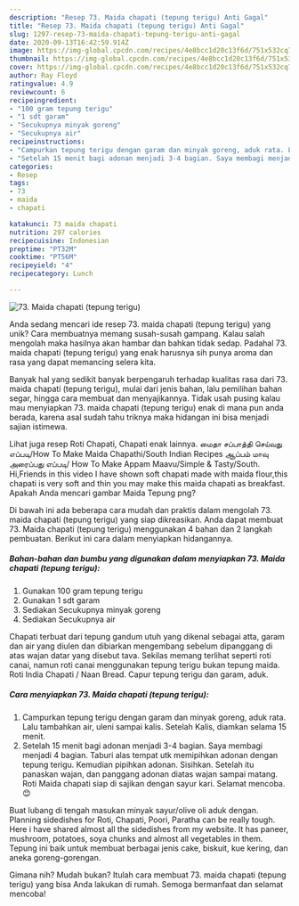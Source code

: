 ```yaml
---
description: "Resep 73. Maida chapati (tepung terigu) Anti Gagal"
title: "Resep 73. Maida chapati (tepung terigu) Anti Gagal"
slug: 1297-resep-73-maida-chapati-tepung-terigu-anti-gagal
date: 2020-09-13T16:42:59.914Z
image: https://img-global.cpcdn.com/recipes/4e8bcc1d20c13f6d/751x532cq70/73-maida-chapati-tepung-terigu-foto-resep-utama.jpg
thumbnail: https://img-global.cpcdn.com/recipes/4e8bcc1d20c13f6d/751x532cq70/73-maida-chapati-tepung-terigu-foto-resep-utama.jpg
cover: https://img-global.cpcdn.com/recipes/4e8bcc1d20c13f6d/751x532cq70/73-maida-chapati-tepung-terigu-foto-resep-utama.jpg
author: Ray Floyd
ratingvalue: 4.9
reviewcount: 6
recipeingredient:
- "100 gram tepung terigu"
- "1 sdt garam"
- "Secukupnya minyak goreng"
- "Secukupnya air"
recipeinstructions:
- "Campurkan tepung terigu dengan garam dan minyak goreng, aduk rata. Lalu tambahkan air, uleni sampai kalis. Setelah Kalis, diamkan selama 15 menit."
- "Setelah 15 menit bagi adonan menjadi 3-4 bagian. Saya membagi menjadi 4 bagian. Taburi alas tempat utk memipihkan adonan dengan tepung terigu. Kemudian pipihkan adonan. Sisihkan. Setelah itu panaskan wajan, dan panggang adonan diatas wajan sampai matang. Roti Maida chapati siap di sajikan dengan sayur kari. Selamat mencoba. 😊"
categories:
- Resep
tags:
- 73
- maida
- chapati

katakunci: 73 maida chapati 
nutrition: 297 calories
recipecuisine: Indonesian
preptime: "PT32M"
cooktime: "PT56M"
recipeyield: "4"
recipecategory: Lunch

---
```



![73. Maida chapati (tepung terigu)](https://img-global.cpcdn.com/recipes/4e8bcc1d20c13f6d/751x532cq70/73-maida-chapati-tepung-terigu-foto-resep-utama.jpg)

Anda sedang mencari ide resep 73. maida chapati (tepung terigu) yang unik? Cara membuatnya memang susah-susah gampang. Kalau salah mengolah maka hasilnya akan hambar dan bahkan tidak sedap. Padahal 73. maida chapati (tepung terigu) yang enak harusnya sih punya aroma dan rasa yang dapat memancing selera kita.

Banyak hal yang sedikit banyak berpengaruh terhadap kualitas rasa dari 73. maida chapati (tepung terigu), mulai dari jenis bahan, lalu pemilihan bahan segar, hingga cara membuat dan menyajikannya. Tidak usah pusing kalau mau menyiapkan 73. maida chapati (tepung terigu) enak di mana pun anda berada, karena asal sudah tahu triknya maka hidangan ini bisa menjadi sajian istimewa.

Lihat juga resep Roti Chapati, Chapati enak lainnya. மைதா சப்பாத்தி செய்வது எப்படி/How To Make Maida Chapathi/South Indian Recipes ஆப்பம் மாவு அரைப்பது எப்படி/ How To Make Appam Maavu/Simple &amp; Tasty/South. Hi,Friends in this video I have shown soft chapati made with maida flour,this chapati is very soft and thin you may make this maida chapati as breakfast. Apakah Anda mencari gambar Maida Tepung png?


Di bawah ini ada beberapa cara mudah dan praktis dalam mengolah 73. maida chapati (tepung terigu) yang siap dikreasikan. Anda dapat membuat 73. Maida chapati (tepung terigu) menggunakan 4 bahan dan 2 langkah pembuatan. Berikut ini cara dalam menyiapkan hidangannya.

<!--inarticleads1-->

##### Bahan-bahan dan bumbu yang digunakan dalam menyiapkan 73. Maida chapati (tepung terigu):

1. Gunakan 100 gram tepung terigu
1. Gunakan 1 sdt garam
1. Sediakan Secukupnya minyak goreng
1. Sediakan Secukupnya air


Chapati terbuat dari tepung gandum utuh yang dikenal sebagai atta, garam dan air yang diulen dan dibiarkan mengembang sebelum dipanggang di atas wajan datar yang disebut tava. Sekilas memang terlihat seperti roti canai, namun roti canai menggunakan tepung terigu bukan tepung maida. Roti India Chapati / Naan Bread. Capur tepung terigu dan garam, aduk. 

<!--inarticleads2-->

##### Cara menyiapkan 73. Maida chapati (tepung terigu):

1. Campurkan tepung terigu dengan garam dan minyak goreng, aduk rata. Lalu tambahkan air, uleni sampai kalis. Setelah Kalis, diamkan selama 15 menit.
1. Setelah 15 menit bagi adonan menjadi 3-4 bagian. Saya membagi menjadi 4 bagian. Taburi alas tempat utk memipihkan adonan dengan tepung terigu. Kemudian pipihkan adonan. Sisihkan. Setelah itu panaskan wajan, dan panggang adonan diatas wajan sampai matang. Roti Maida chapati siap di sajikan dengan sayur kari. Selamat mencoba. 😊


Buat lubang di tengah masukan minyak sayur/olive oli aduk dengan. Planning sidedishes for Roti, Chapati, Poori, Paratha can be really tough. Here i have shared almost all the sidedishes from my website. It has paneer, mushroom, potatoes, soya chunks and almost all vegetables in them. Tepung ini baik untuk membuat berbagai jenis cake, biskuit, kue kering, dan aneka goreng-gorengan. 

Gimana nih? Mudah bukan? Itulah cara membuat 73. maida chapati (tepung terigu) yang bisa Anda lakukan di rumah. Semoga bermanfaat dan selamat mencoba!
